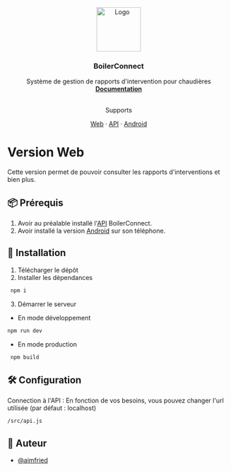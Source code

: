 <div align="center">
    <img src="http://boilerconnect.ddns.net/logo.png" alt="Logo" width="100" height="100">

  <h3 align="center">BoilerConnect</h3>

  <p align="center">
   Système de gestion de rapports d'intervention pour chaudières
    <br />
    <a href="https://github.com/AimFried/boilerconnect_web"><strong>Documentation</strong></a>
    <br />
    <br />
    <p align="center">Supports</p>
    <a href="https://github.com/AimFried/boilerconnect_web">Web</a>
    ·
    <a href="https://github.com/AimFried/boilerconnect_api">API</a>
    ·
    <a href="https://github.com/AimFried/boilerconnect_apk">Android</a>
  </p>
</div>

# Version Web

Cette version permet de pouvoir consulter les rapports d'interventions et bien plus.


## 📦 Prérequis

1. Avoir au préalable installé l'<a href="https://github.com/AimFried/boilerconnect_api">API</a> BoilerConnect. <br >
2. Avoir installé la version <a href="https://github.com/AimFried/boilerconnect_apk">Android</a> sur son téléphone.


## :bookmark_tabs: Installation

1. Télécharger le dépôt <br >
2. Installer les dépendances
```bash
 npm i
```
3. Démarrer le serveur
 * En mode développement
  ```bash
  npm run dev
  ```
 * En mode production
 ```bash
  npm build
 ```
## 🛠️ Configuration

Connection à l'API :
En fonction de vos besoins, vous pouvez changer l'url utilisée (par défaut : localhost)
```bash
/src/api.js
 ```
## 🤠 Auteur

- [@aimfried](https://www.github.com/aimfried])
